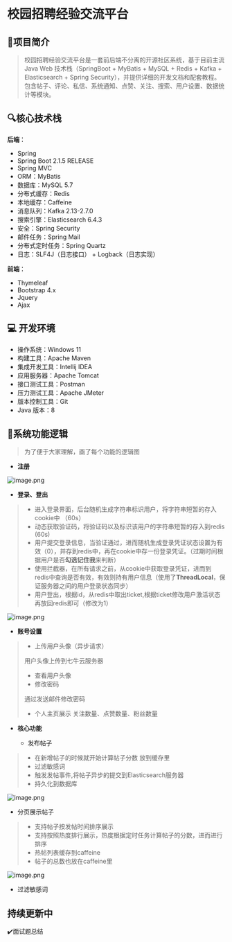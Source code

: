 # 校园招聘经验交流平台

📌**项目简介**
---
> 校园招聘经验交流平台是一套前后端不分离的开源社区系统，基于目前主流 Java Web 技术栈（SpringBoot + MyBatis + MySQL + Redis + Kafka + Elasticsearch + Spring Security），并提供详细的开发文档和配套教程。包含帖子、评论、私信、系统通知、点赞、关注、搜索、用户设置、数据统计等模块。


## 🔍核心技术栈

**后端**：

- Spring
- Spring Boot 2.1.5 RELEASE
- Spring MVC
- ORM：MyBatis
- 数据库：MySQL 5.7
- 分布式缓存：Redis
- 本地缓存：Caffeine
- 消息队列：Kafka 2.13-2.7.0
- 搜索引擎：Elasticsearch 6.4.3
- 安全：Spring Security
- 邮件任务：Spring Mail
- 分布式定时任务：Spring Quartz
- 日志：SLF4J（日志接口） + Logback（日志实现）

**前端**：

- Thymeleaf
- Bootstrap 4.x
- Jquery
- Ajax

## 💻 开发环境

- 操作系统：Windows 11
- 构建工具：Apache Maven
- 集成开发工具：Intellij IDEA
- 应用服务器：Apache Tomcat
- 接口测试工具：Postman
- 压力测试工具：Apache JMeter
- 版本控制工具：Git
- Java 版本：8

## 🧷系统功能逻辑
> 为了便于大家理解，画了每个功能的逻辑图
- **注册**

![image.png](https://s2.loli.net/2023/03/26/kJfFZoS2Tjpt8q7.png)

- **登录、登出**

> - 进入登录界面，后台随机生成字符串标识用户，将字符串短暂的存入cookie中 （60s）
> - 动态获取验证码，将验证码以及标识该用户的字符串短暂的存入到redis  (60s)
> - 用户提交登录信息，当验证通过，进而随机生成登录凭证状态设置为有效（0），并存到redis中，再在cookie中存一份登录凭证。（过期时间根据用户是否**勾选记住我**来判断）
> - 使用拦截器，在所有请求之前，从cookie中获取登录凭证，进而到redis中查询是否有效，有效则持有用户信息（使用了**ThreadLocal**，保证服务器之间的用户登录状态同步）
> - 用户登出，根据id，从redis中取出ticket,根据ticket修改用户激活状态再放回redis即可（修改为1）


![image.png](https://s2.loli.net/2023/03/26/IYsXPiJfb2ntDoR.png)
- **账号设置**


> - 上传用户头像（异步请求）
>
> 用户头像上传到七牛云服务器
>
> - 查看用户头像
> - 修改密码
>
> 通过发送邮件修改密码
>
> - 个人主页展示
> 关注数量、点赞数量、粉丝数量

- **核心功能**

  - 发布帖子
 
> - 在新增帖子的时候就开始计算帖子分数  放到缓存里
> - 过滤敏感词
> - 触发发帖事件,将帖子异步的提交到Elasticsearch服务器
> - 持久化到数据库


![image.png](https://s2.loli.net/2023/03/26/NAHsIiEQ6hWrFw8.png)

  - 分页展示帖子

  > - 支持帖子按发帖时间排序展示
  > - 支持按照热度排行展示，热度根据定时任务计算帖子的分数，进而进行排序
  > - 热帖列表缓存到caffeine
  > - 帖子的总数也放在caffeine里

![image.png](https://s2.loli.net/2023/03/26/mxX2SAJH6W8fPbU.png)

  - 过滤敏感词




 
## 持续更新中
✔️面试题总结

